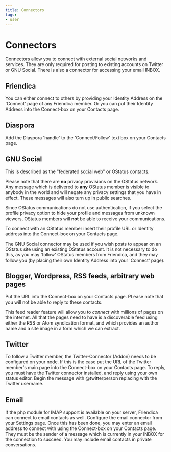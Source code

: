 ```yaml
---
title: Connectors
tags:
- user
---
```

# Connectors

Connectors allow you to connect with external social networks and services.
They are only required for posting to existing accounts on Twitter or GNU Social.
There is also a connector for accessing your email INBOX.

## Friendica

You can either connect to others by providing your Identity Address on the 'Connect' page of any Friendica member.
Or you can put their Identity Address into the Connect-box on your Contacts page. 

## Diaspora

Add the Diaspora 'handle' to the 'Connect/Follow' text box on your Contacts page.

## GNU Social

This is described as the "federated social web" or OStatus contacts. 

Please note that there are **no** privacy provisions on the OStatus network.
Any message which is delivered to **any** OStatus member is visible to anybody in the world and will negate any privacy settings that you have in effect.
These messages will also turn up in public searches. 

Since OStatus communications do not use authentication, if you select the profile privacy option to hide your profile and messages from unknown viewers, OStatus members will **not** be able to receive your communications. 

To connect with an OStatus member insert their profile URL or Identity address into the Connect-box on your Contacts page.

The GNU Social connector may be used if you wish posts to appear on an OStatus site using an existing OStatus account. 
It is not necessary to do this, as you may 'follow' OStatus members from Friendica, and they may follow you (by placing their own Identity Address into your 'Connect' page).

## Blogger, Wordpress, RSS feeds, arbitrary web pages

Put the URL into the Connect-box on your Contacts page.
PLease note that you will not be able to reply to these contacts. 

This feed reader feature will allow you to _connect_ with millions of pages on the internet.
All that the pages need to have is a discoverable feed using either the RSS or Atom syndication format, and which provides an author name and a site image in a form which we can extract. 

## Twitter

To follow a Twitter member, the Twitter-Connector (Addon) needs to be configured on your node.
If this is the case put the URL of the Twitter member's main page into the Connect-box on your Contacts page.
To reply, you must have the Twitter connector installed, and reply using your own status editor.
Begin the message with @twitterperson replacing with the Twitter username.

## Email

If the php module for IMAP support is available on your server, Friendica can connect to email contacts as well.
Configure the email connector from your Settings page.
Once this has been done, you may enter an email address to connect with using the Connect-box on your Contacts page.
They must be the sender of a message which is currently in your INBOX for the connection to succeed.
You may include email contacts in private conversations.
